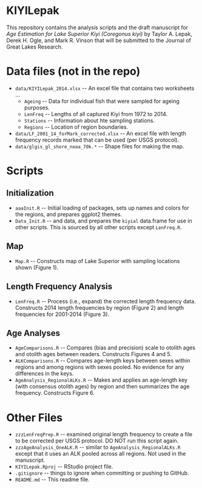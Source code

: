 KIYILepak
=========

This repository contains the analysis scripts and the draft manuscript for *Age Estimation for Lake Superior Kiyi (Coregonus kiyi)* by Taylor A. Lepak, Derek H. Ogle, and Mark R. Vinson that will be submitted to the Journal of Great Lakes Research.


# Data files (not in the repo)
* `data/KIYILepak_2014.xlsx` -- An excel file that contains two worksheets ...
    * `Ageing` -- Data for individual fish that were sampled for ageing purposes.
    * `LenFreq` -- Lengths of all captured Kiyi from 1972 to 2014.
    * `Stations` -- Information about hte sampling stations.
    * `Regions` -- Location of region boundaries.
* `data/LF_2001_14_forMark_corrected.xlsx` -- An excel file with length frequency records marked that can be used (per USGS protocol).
* `data/glgis_gl_shore_noaa_70k.*` -- Shape files for making the map.

# Scripts
## Initialization
* `aaaInit.R` -- Initial loading of packages, sets up names and colors for the regions, and prepares ggplot2 themes.
* `Data_Init.R` --  and data,  and prepares the `kiyial` data.frame for use in other scripts.  This is sourced by all other scripts except `LenFreq.R`.

## Map
* `Map.R` -- Constructs map of Lake Superior with sampling locations shown (Figure 1).

## Length Frequency Analysis
* `LenFreq.R` -- Process (i.e., expand) the corrected length frequency data.  Constructs 2014 length frequencies by region (Figure 2) and length frequencies for 2001-2014 (Figure 3).

## Age Analyses
* `AgeComparisons.R` -- Compares (bias and precision) scale to otolith ages and otolith ages between readers.  Constructs Figures 4 and 5.
* `ALKComparisons.R` -- Compares age-length keys between sexes within regions and among regions with sexes pooled.  No evidence for any differences in the keys.
* `AgeAnalysis_RegionalALKs.R` -- Makes and applies an age-length key (with consensus otolith ages) by region and then summarizes the age frequency.  Constructs Figure 6.

# Other Files
* `zzzLenFreqPrep.R` -- examined original length frequency to create a file to be corrected per USGS protocol.  DO NOT run this script again.
* `zzzAgeAnalysis_OneALK.R` -- similar to `AgeAnalysis_RegionalALKs.R` except that it uses an ALK pooled across all regions.  Not used in the manuscript.
* `KIYILepak.Rproj` -- RStudio project file.
* `.gitignore` -- things to ignore when committing or pushing to GitHub.
* `README.md` -- This readme file.
